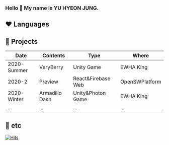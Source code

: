 ### Hello 👋 My name is YU HYEON JUNG.

<!--
**yhyeonjung/yhyeonjung** is a ✨ _special_ ✨ repository because its `README.md` (this file) appears on your GitHub profile.

Here are some ideas to get you started:

- 🔭 I’m currently working on ...
- 🌱 I’m currently learning ...
- 👯 I’m looking to collaborate on ...
- 🤔 I’m looking for help with ...
- 💬 Ask me about ...
- 📫 How to reach me: ...
- 😄 Pronouns: ...
- ⚡ Fun fact: ...
-->

## ❤️ Languages


## 📖 Projects
|Date|Contents|Type|Where|
|----|--------|----|-----|
|2020-Summer|VeryBerry|Unity Game|EWHA King|
|2020-2|Preview|React&Firebase Web|OpenSWPlatform|
|2020-Winter|Armadillo Dash|Unity&Photon Game|EWHA King|
|...|...|...|...|

## 📲 etc
[![Hits](https://hits.seeyoufarm.com/api/count/incr/badge.svg?url=https%3A%2F%2Fgithub.com%2Fyhyeonjung&count_bg=%2379C83D&title_bg=%23555555&icon=&icon_color=%23E7E7E7&title=hits&edge_flat=false)](https://hits.seeyoufarm.com)
